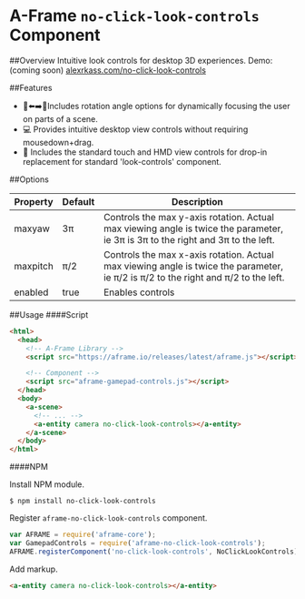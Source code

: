 # A-Frame `no-click-look-controls` Component

##Overview
Intuitive look controls for desktop 3D experiences. Demo: (coming soon) [alexrkass.com/no-click-look-controls](https://alexrkass.com/no-click-look-controls)

##Features
* :no_entry_sign::arrow_left::arrow_right::no_entry_sign:Includes rotation angle options for dynamically focusing the user on parts of a scene.
* :computer: Provides intuitive desktop view controls without requiring mousedown+drag. 
* :100: Includes the standard touch and HMD view controls for drop-in replacement for standard 'look-controls' component.

##Options

Property      | Default | Description
--------------|---------|-------------
maxyaw        | 3π      | Controls the max y-axis rotation. Actual max viewing angle is twice the parameter, ie 3π          is 3π to the right and 3π to the left.
maxpitch      | π/2     | Controls the max x-axis rotation. Actual max viewing angle is twice the parameter, ie π/2 is π/2 to the right and π/2 to the left.
enabled       | true    | Enables controls

##Usage
####Script
```html
<html>
  <head>
    <!-- A-Frame Library -->
    <script src="https://aframe.io/releases/latest/aframe.js"></script>

    <!-- Component -->
    <script src="aframe-gamepad-controls.js"></script>
  </head>
  <body>
    <a-scene>
      <!-- ... -->
      <a-entity camera no-click-look-controls></a-entity>
    </a-scene>
  </body>
</html>
```
####NPM

Install NPM module.

```
$ npm install no-click-look-controls
```

Register `aframe-no-click-look-controls` component.

```javascript
var AFRAME = require('aframe-core');
var GamepadControls = require('aframe-no-click-look-controls');
AFRAME.registerComponent('no-click-look-controls', NoClickLookControls);
```

Add markup.

```html
<a-entity camera no-click-look-controls></a-entity>
```
